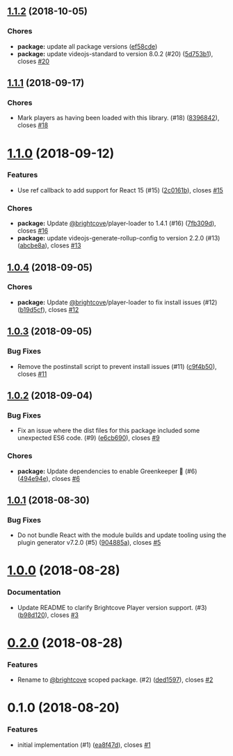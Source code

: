 <a name="1.1.2"></a>
## [1.1.2](https://github.com/brightcove/react-player-loader/compare/v1.1.1...v1.1.2) (2018-10-05)

### Chores

* **package:** update all package versions ([ef58cde](https://github.com/brightcove/react-player-loader/commit/ef58cde))
* **package:** update videojs-standard to version 8.0.2 (#20) ([5d753b1](https://github.com/brightcove/react-player-loader/commit/5d753b1)), closes [#20](https://github.com/brightcove/react-player-loader/issues/20)

<a name="1.1.1"></a>
## [1.1.1](https://github.com/brightcove/react-player-loader/compare/v1.1.0...v1.1.1) (2018-09-17)

### Chores

* Mark players as having been loaded with this library. (#18) ([8396842](https://github.com/brightcove/react-player-loader/commit/8396842)), closes [#18](https://github.com/brightcove/react-player-loader/issues/18)

<a name="1.1.0"></a>
# [1.1.0](https://github.com/brightcove/react-player-loader/compare/v1.0.4...v1.1.0) (2018-09-12)

### Features

* Use ref callback to add support for React 15 (#15) ([2c0161b](https://github.com/brightcove/react-player-loader/commit/2c0161b)), closes [#15](https://github.com/brightcove/react-player-loader/issues/15)

### Chores

* **package:** Update [@brightcove](https://github.com/brightcove)/player-loader to 1.4.1 (#16) ([7fb309d](https://github.com/brightcove/react-player-loader/commit/7fb309d)), closes [#16](https://github.com/brightcove/react-player-loader/issues/16)
* **package:** update videojs-generate-rollup-config to version 2.2.0 (#13) ([abcbe8a](https://github.com/brightcove/react-player-loader/commit/abcbe8a)), closes [#13](https://github.com/brightcove/react-player-loader/issues/13)

<a name="1.0.4"></a>
## [1.0.4](https://github.com/brightcove/react-player-loader/compare/v1.0.3...v1.0.4) (2018-09-05)

### Chores

* **package:** Update [@brightcove](https://github.com/brightcove)/player-loader to fix install issues (#12) ([b19d5cf](https://github.com/brightcove/react-player-loader/commit/b19d5cf)), closes [#12](https://github.com/brightcove/react-player-loader/issues/12)

<a name="1.0.3"></a>
## [1.0.3](https://github.com/brightcove/react-player-loader/compare/v1.0.2...v1.0.3) (2018-09-05)

### Bug Fixes

* Remove the postinstall script to prevent install issues (#11) ([c9f4b50](https://github.com/brightcove/react-player-loader/commit/c9f4b50)), closes [#11](https://github.com/brightcove/react-player-loader/issues/11)

<a name="1.0.2"></a>
## [1.0.2](https://github.com/brightcove/react-player-loader/compare/v1.0.1...v1.0.2) (2018-09-04)

### Bug Fixes

* Fix an issue where the dist files for this package included some unexpected ES6 code. (#9) ([e6cb690](https://github.com/brightcove/react-player-loader/commit/e6cb690)), closes [#9](https://github.com/brightcove/react-player-loader/issues/9)

### Chores

* **package:** Update dependencies to enable Greenkeeper 🌴 (#6) ([494e94e](https://github.com/brightcove/react-player-loader/commit/494e94e)), closes [#6](https://github.com/brightcove/react-player-loader/issues/6)

<a name="1.0.1"></a>
## [1.0.1](https://github.com/brightcove/react-player-loader/compare/v1.0.0...v1.0.1) (2018-08-30)

### Bug Fixes

* Do not bundle React with the module builds and update tooling using the plugin generator v7.2.0 (#5) ([904885a](https://github.com/brightcove/react-player-loader/commit/904885a)), closes [#5](https://github.com/brightcove/react-player-loader/issues/5)

<a name="1.0.0"></a>
# [1.0.0](https://github.com/brightcove/react-player-loader/compare/v0.2.0...v1.0.0) (2018-08-28)

### Documentation

* Update README to clarify Brightcove Player version support. (#3) ([b98d120](https://github.com/brightcove/react-player-loader/commit/b98d120)), closes [#3](https://github.com/brightcove/react-player-loader/issues/3)

<a name="0.2.0"></a>
# [0.2.0](https://github.com/brightcove/react-brightcove-player/compare/v0.1.0...v0.2.0) (2018-08-28)

### Features

* Rename to [@brightcove](https://github.com/brightcove) scoped package. (#2) ([ded1597](https://github.com/brightcove/react-brightcove-player/commit/ded1597)), closes [#2](https://github.com/brightcove/react-brightcove-player/issues/2)

<a name="0.1.0"></a>
# 0.1.0 (2018-08-20)

### Features

* initial implementation (#1) ([ea8f47d](https://github.com/brightcove/react-brightcove-player/commit/ea8f47d)), closes [#1](https://github.com/brightcove/react-brightcove-player/issues/1)

